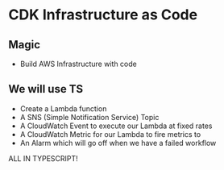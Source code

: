 # CDK Infrastructure as Code

## Magic

- Build AWS Infrastructure with code

## We will use TS

- Create a Lambda function
- A SNS (Simple Notification Service) Topic
- A CloudWatch Event to execute our Lambda at fixed rates
- A CloudWatch Metric for our Lambda to fire metrics to
- An Alarm which will go off when we have a failed workflow

ALL IN TYPESCRIPT!
